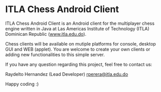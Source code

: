 # ITLA Chess Android Client

ITLA Chess Android Client is an Android client for the multiplayer chess engine written in Java at Las Americas Institute of Technology (ITLA) Dominican Republic (www.itla.edu.do).

Chess clients will be available on mutiple platforms for console, desktop GUI and WEB (applet).  You are welcome to create your own clients or adding new functionalities to this simple server.

If you have any question regarding this project, feel free to contact us:

Raydelto Hernandez (Lead Developer)
rperera@itla.edu.do

Happy coding :)
